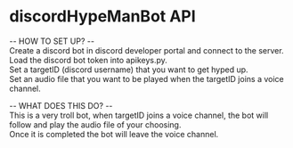 # discordHypeManBot API

-- HOW TO SET UP? --  
 Create a discord bot in discord developer portal and connect to the server.  
 Load the discord bot token into apikeys.py.  
 Set a targetID (discord username) that you want to get hyped up.  
 Set an audio file that you want to be played when the targetID joins a voice channel.  

-- WHAT DOES THIS DO? --  
 This is a very troll bot, when targetID joins a voice channel, the bot will follow and play the audio file of your choosing.  
 Once it is completed the bot will leave the voice channel.  
